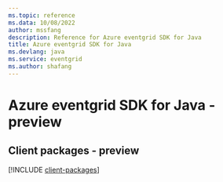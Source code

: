 ```yaml
---
ms.topic: reference
ms.data: 10/08/2022
author: mssfang
description: Reference for Azure eventgrid SDK for Java
title: Azure eventgrid SDK for Java
ms.devlang: java
ms.service: eventgrid
ms.author: shafang
---
```

# Azure eventgrid SDK for Java - preview

## Client packages - preview
[!INCLUDE [client-packages](eventgrid-client-index.md)]